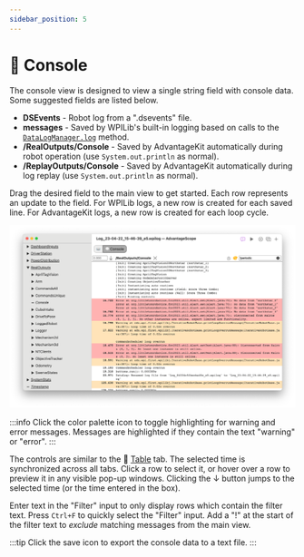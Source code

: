```yaml
---
sidebar_position: 5
---
```


# 💬 Console

The console view is designed to view a single string field with console data. Some suggested fields are listed below.

- **DSEvents** - Robot log from a ".dsevents" file.
- **messages** - Saved by WPILib's built-in logging based on calls to the [`DataLogManager.log`](<https://github.wpilib.org/allwpilib/docs/release/java/edu/wpi/first/wpilibj/DataLogManager.html#log(java.lang.String)>) method.
- **/RealOutputs/Console** - Saved by AdvantageKit automatically during robot operation (use `System.out.println` as normal).
- **/ReplayOutputs/Console** - Saved by AdvantageKit automatically during log replay (use `System.out.println` as normal).

Drag the desired field to the main view to get started. Each row represents an update to the field. For WPILib logs, a new row is created for each saved line. For AdvantageKit logs, a new row is created for each loop cycle.

![Console view](./img/console-1.png)

:::info
Click the color palette icon to toggle highlighting for warning and error messages. Messages are highlighted if they contain the text "warning" or "error".
:::

The controls are similar to the 🔢 [Table](../tab-reference/table.md) tab. The selected time is synchronized across all tabs. Click a row to select it, or hover over a row to preview it in any visible pop-up windows. Clicking the ↓ button jumps to the selected time (or the time entered in the box).

Enter text in the "Filter" input to only display rows which contain the filter text. Press `Ctrl+F` to quickly select the "Filter" input. Add a "!" at the start of the filter text to _exclude_ matching messages from the main view.

:::tip
Click the save icon to export the console data to a text file.
:::
